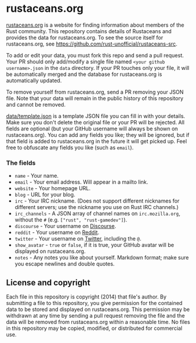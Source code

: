 rustaceans.org
==============

[rustaceans.org](https://www.rustaceans.org/) is a website for finding
information about members of the Rust community. This repository contains
details of Rustaceans and provides the data for rustaceans.org. To see the
source itself for rustaceans.org, see
https://github.com/rust-unofficial/rustaceans-src.

To add or edit your data, you must fork this repo and send a pull request. Your
PR should only add/modify a single file named `<your github username>.json` in
the `data` directory. If your PR touches only your file, it will be
automatically merged and the database for rustaceans.org is automatically
updated.

To remove yourself from rustaceans.org, send a PR removing your JSON file. Note
that your data will remain in the public history of this repository and cannot
be removed.

[data/template.json](https://github.com/nrc/rustaceans.org/blob/master/data/template.json)
is a template JSON file you can fill in with your details. Make sure you don't
delete the original file or your PR will be rejected. All fields are optional
(but your GitHub username will always be shown on rustaceans.org). You can add
any fields you like; they will be ignored, but if that field is added to
rustaceans.org in the future it will get picked up. Feel free to obfuscate any
fields you like (such as `email`).

### The fields

* `name` - Your name.
* `email` - Your email address. Will appear in a mailto link.
* `website` - Your homepage URL.
* `blog` - URL for your blog.
* `irc` - Your IRC nickname.  (Does not support different nicknames for
  different servers; use the nickname you use on Rust IRC channels.)
* `irc_channels` - A JSON array of channel names on `irc.mozilla.org`, without
  the `#` (e.g. `["rust", "rust-gamedev"]`).
* `discourse` - Your username on [Discourse](https://internals.rust-lang.org/).
* `reddit` - Your username on [Reddit](https://www.reddit.com/r/rust/).
* `twitter` - Your username on [Twitter](https://twitter.com/), including the
  `@`.
* `show_avatar` - `true` or `false`, if it is true, your GitHub avatar will be
  displayed on rustaceans.org.
* `notes` - Any notes you like about yourself. Markdown format; make sure you
  escape newlines and double quotes.

## License and copyright

Each file in this repository is copyright (2014) that file's author. By
submitting a file to this repository, you give permission for the contained data
to be stored and displayed on rustaceans.org. This permission may be withdrawn
at any time by sending a pull request removing the file and the data will be
removed from rustaceans.org within a reasonable time. No files in this
repository may be copied, modified, or distributed for commercial use.
